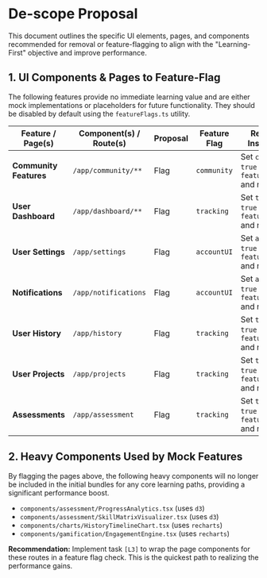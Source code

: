 # De-scope Proposal

This document outlines the specific UI elements, pages, and components recommended for removal or feature-flagging to align with the "Learning-First" objective and improve performance.

## 1. UI Components & Pages to Feature-Flag

The following features provide no immediate learning value and are either mock implementations or placeholders for future functionality. They should be disabled by default using the `featureFlags.ts` utility.

| Feature / Page(s) | Component(s) / Route(s) | Proposal | Feature Flag | Re-enable Instructions |
|---|---|---|---|---|
| **Community Features** | `/app/community/**` | Flag | `community` | Set `community: true` in `featureFlags.ts` and re-deploy. |
| **User Dashboard** | `/app/dashboard/**` | Flag | `tracking` | Set `tracking: true` in `featureFlags.ts` and re-deploy. |
| **User Settings** | `/app/settings` | Flag | `accountUI` | Set `accountUI: true` in `featureFlags.ts` and re-deploy. |
| **Notifications** | `/app/notifications` | Flag | `accountUI` | Set `accountUI: true` in `featureFlags.ts` and re-deploy. |
| **User History** | `/app/history` | Flag | `tracking` | Set `tracking: true` in `featureFlags.ts` and re-deploy. |
| **User Projects** | `/app/projects` | Flag | `tracking` | Set `tracking: true` in `featureFlags.ts` and re-deploy. |
| **Assessments** | `/app/assessment` | Flag | `tracking` | Set `tracking: true` in `featureFlags.ts` and re-deploy. |

## 2. Heavy Components Used by Mock Features

By flagging the pages above, the following heavy components will no longer be included in the initial bundles for any core learning paths, providing a significant performance boost.

- `components/assessment/ProgressAnalytics.tsx` (uses `d3`)
- `components/assessment/SkillMatrixVisualizer.tsx` (uses `d3`)
- `components/charts/HistoryTimelineChart.tsx` (uses `recharts`)
- `components/gamification/EngagementEngine.tsx` (uses `recharts`)

**Recommendation:**
Implement task `[L3]` to wrap the page components for these routes in a feature flag check. This is the quickest path to realizing the performance gains.